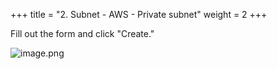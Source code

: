 +++
title = "2. Subnet - AWS - Private subnet"
weight = 2
+++


Fill out the form and click "Create."


![image.png](https://prod-files-secure.s3.us-west-2.amazonaws.com/d5da4832-3825-4b06-9f7d-86c687d890a2/56e9e409-a0cf-430c-8edb-6fa1c5d2c1d1/image.png?X-Amz-Algorithm=AWS4-HMAC-SHA256&X-Amz-Content-Sha256=UNSIGNED-PAYLOAD&X-Amz-Credential=AKIAT73L2G45HZZMZUHI%2F20240907%2Fus-west-2%2Fs3%2Faws4_request&X-Amz-Date=20240907T192237Z&X-Amz-Expires=3600&X-Amz-Signature=14960432c4208ce40bab25142ca08893d48bfc900fe328b301e6ebc43388386f&X-Amz-SignedHeaders=host&x-id=GetObject)


